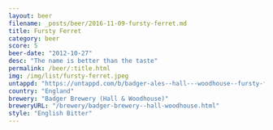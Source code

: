 ```yaml
---
layout: beer
filename: _posts/beer/2016-11-09-fursty-ferret.md
title: Fursty Ferret
category: beer
score: 5
beer-date: "2012-10-27"
desc: "The name is better than the taste"
permalink: /beer/:title.html
img: /img/list/fursty-ferret.jpeg
untappd: "https://untappd.com/b/badger-ales--hall---woodhouse--fursty-ferret/8932"
country: "England"
brewery: "Badger Brewery (Hall & Woodhouse)"
breweryURL: "/brewery/badger-brewery--hall-woodhouse.html"
style: "English Bitter"
---
```

